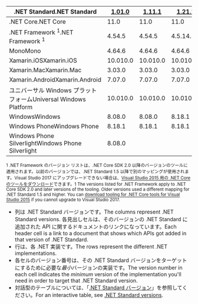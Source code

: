 | <span data-ttu-id="1718a-101">.NET Standard</span><span class="sxs-lookup"><span data-stu-id="1718a-101">.NET Standard</span></span>              | <span data-ttu-id="1718a-102">[1.0]</span><span class="sxs-lookup"><span data-stu-id="1718a-102">[1.0]</span></span> | <span data-ttu-id="1718a-103">[1.1]</span><span class="sxs-lookup"><span data-stu-id="1718a-103">[1.1]</span></span>  | <span data-ttu-id="1718a-104">[1.2]</span><span class="sxs-lookup"><span data-stu-id="1718a-104">[1.2]</span></span> | <span data-ttu-id="1718a-105">[1.3]</span><span class="sxs-lookup"><span data-stu-id="1718a-105">[1.3]</span></span> | <span data-ttu-id="1718a-106">[1.4]</span><span class="sxs-lookup"><span data-stu-id="1718a-106">[1.4]</span></span> | <span data-ttu-id="1718a-107">[1.5]</span><span class="sxs-lookup"><span data-stu-id="1718a-107">[1.5]</span></span>      | <span data-ttu-id="1718a-108">[1.6]</span><span class="sxs-lookup"><span data-stu-id="1718a-108">[1.6]</span></span>      | <span data-ttu-id="1718a-109">[2.0]</span><span class="sxs-lookup"><span data-stu-id="1718a-109">[2.0]</span></span>      |
|----------------------------|-------|--------|-------|-------|-------|------------|------------|------------|
| <span data-ttu-id="1718a-110">.NET Core</span><span class="sxs-lookup"><span data-stu-id="1718a-110">.NET Core</span></span>                  | <span data-ttu-id="1718a-111">1</span><span class="sxs-lookup"><span data-stu-id="1718a-111">1.0</span></span>   | <span data-ttu-id="1718a-112">1</span><span class="sxs-lookup"><span data-stu-id="1718a-112">1.0</span></span>    | <span data-ttu-id="1718a-113">1</span><span class="sxs-lookup"><span data-stu-id="1718a-113">1.0</span></span>   | <span data-ttu-id="1718a-114">1</span><span class="sxs-lookup"><span data-stu-id="1718a-114">1.0</span></span>   | <span data-ttu-id="1718a-115">1</span><span class="sxs-lookup"><span data-stu-id="1718a-115">1.0</span></span>   | <span data-ttu-id="1718a-116">1</span><span class="sxs-lookup"><span data-stu-id="1718a-116">1.0</span></span>        | <span data-ttu-id="1718a-117">1</span><span class="sxs-lookup"><span data-stu-id="1718a-117">1.0</span></span>        | <span data-ttu-id="1718a-118">2.0</span><span class="sxs-lookup"><span data-stu-id="1718a-118">2.0</span></span>        |
| <span data-ttu-id="1718a-119">.NET Framework <sup>1</sup></span><span class="sxs-lookup"><span data-stu-id="1718a-119">.NET Framework <sup>1</sup></span></span>| <span data-ttu-id="1718a-120">4.5</span><span class="sxs-lookup"><span data-stu-id="1718a-120">4.5</span></span>   | <span data-ttu-id="1718a-121">4.5</span><span class="sxs-lookup"><span data-stu-id="1718a-121">4.5</span></span>    | <span data-ttu-id="1718a-122">4.5.1</span><span class="sxs-lookup"><span data-stu-id="1718a-122">4.5.1</span></span> | <span data-ttu-id="1718a-123">4.6</span><span class="sxs-lookup"><span data-stu-id="1718a-123">4.6</span></span>   | <span data-ttu-id="1718a-124">4.6.1</span><span class="sxs-lookup"><span data-stu-id="1718a-124">4.6.1</span></span> | <span data-ttu-id="1718a-125">4.6.1</span><span class="sxs-lookup"><span data-stu-id="1718a-125">4.6.1</span></span>      | <span data-ttu-id="1718a-126">4.6.1</span><span class="sxs-lookup"><span data-stu-id="1718a-126">4.6.1</span></span>      | <span data-ttu-id="1718a-127">4.6.1</span><span class="sxs-lookup"><span data-stu-id="1718a-127">4.6.1</span></span>      |
| <span data-ttu-id="1718a-128">Mono</span><span class="sxs-lookup"><span data-stu-id="1718a-128">Mono</span></span>                       | <span data-ttu-id="1718a-129">4.6</span><span class="sxs-lookup"><span data-stu-id="1718a-129">4.6</span></span>   | <span data-ttu-id="1718a-130">4.6</span><span class="sxs-lookup"><span data-stu-id="1718a-130">4.6</span></span>    | <span data-ttu-id="1718a-131">4.6</span><span class="sxs-lookup"><span data-stu-id="1718a-131">4.6</span></span>   | <span data-ttu-id="1718a-132">4.6</span><span class="sxs-lookup"><span data-stu-id="1718a-132">4.6</span></span>   | <span data-ttu-id="1718a-133">4.6</span><span class="sxs-lookup"><span data-stu-id="1718a-133">4.6</span></span>   | <span data-ttu-id="1718a-134">4.6</span><span class="sxs-lookup"><span data-stu-id="1718a-134">4.6</span></span>        | <span data-ttu-id="1718a-135">4.6</span><span class="sxs-lookup"><span data-stu-id="1718a-135">4.6</span></span>        | <span data-ttu-id="1718a-136">5.4</span><span class="sxs-lookup"><span data-stu-id="1718a-136">5.4</span></span>        |
| <span data-ttu-id="1718a-137">Xamarin.iOS</span><span class="sxs-lookup"><span data-stu-id="1718a-137">Xamarin.iOS</span></span>                | <span data-ttu-id="1718a-138">10.0</span><span class="sxs-lookup"><span data-stu-id="1718a-138">10.0</span></span>  | <span data-ttu-id="1718a-139">10.0</span><span class="sxs-lookup"><span data-stu-id="1718a-139">10.0</span></span>   | <span data-ttu-id="1718a-140">10.0</span><span class="sxs-lookup"><span data-stu-id="1718a-140">10.0</span></span>  | <span data-ttu-id="1718a-141">10.0</span><span class="sxs-lookup"><span data-stu-id="1718a-141">10.0</span></span>  | <span data-ttu-id="1718a-142">10.0</span><span class="sxs-lookup"><span data-stu-id="1718a-142">10.0</span></span>  | <span data-ttu-id="1718a-143">10.0</span><span class="sxs-lookup"><span data-stu-id="1718a-143">10.0</span></span>       | <span data-ttu-id="1718a-144">10.0</span><span class="sxs-lookup"><span data-stu-id="1718a-144">10.0</span></span>       | <span data-ttu-id="1718a-145">10.14</span><span class="sxs-lookup"><span data-stu-id="1718a-145">10.14</span></span>      |
| <span data-ttu-id="1718a-146">Xamarin.Mac</span><span class="sxs-lookup"><span data-stu-id="1718a-146">Xamarin.Mac</span></span>                | <span data-ttu-id="1718a-147">3.0</span><span class="sxs-lookup"><span data-stu-id="1718a-147">3.0</span></span>   | <span data-ttu-id="1718a-148">3.0</span><span class="sxs-lookup"><span data-stu-id="1718a-148">3.0</span></span>    | <span data-ttu-id="1718a-149">3.0</span><span class="sxs-lookup"><span data-stu-id="1718a-149">3.0</span></span>   | <span data-ttu-id="1718a-150">3.0</span><span class="sxs-lookup"><span data-stu-id="1718a-150">3.0</span></span>   | <span data-ttu-id="1718a-151">3.0</span><span class="sxs-lookup"><span data-stu-id="1718a-151">3.0</span></span>   | <span data-ttu-id="1718a-152">3.0</span><span class="sxs-lookup"><span data-stu-id="1718a-152">3.0</span></span>        | <span data-ttu-id="1718a-153">3.0</span><span class="sxs-lookup"><span data-stu-id="1718a-153">3.0</span></span>        | <span data-ttu-id="1718a-154">3.8</span><span class="sxs-lookup"><span data-stu-id="1718a-154">3.8</span></span>        |
| <span data-ttu-id="1718a-155">Xamarin.Android</span><span class="sxs-lookup"><span data-stu-id="1718a-155">Xamarin.Android</span></span>            | <span data-ttu-id="1718a-156">7.0</span><span class="sxs-lookup"><span data-stu-id="1718a-156">7.0</span></span>   | <span data-ttu-id="1718a-157">7.0</span><span class="sxs-lookup"><span data-stu-id="1718a-157">7.0</span></span>    | <span data-ttu-id="1718a-158">7.0</span><span class="sxs-lookup"><span data-stu-id="1718a-158">7.0</span></span>   | <span data-ttu-id="1718a-159">7.0</span><span class="sxs-lookup"><span data-stu-id="1718a-159">7.0</span></span>   | <span data-ttu-id="1718a-160">7.0</span><span class="sxs-lookup"><span data-stu-id="1718a-160">7.0</span></span>   | <span data-ttu-id="1718a-161">7.0</span><span class="sxs-lookup"><span data-stu-id="1718a-161">7.0</span></span>        | <span data-ttu-id="1718a-162">7.0</span><span class="sxs-lookup"><span data-stu-id="1718a-162">7.0</span></span>        | <span data-ttu-id="1718a-163">8.0</span><span class="sxs-lookup"><span data-stu-id="1718a-163">8.0</span></span>        |
| <span data-ttu-id="1718a-164">ユニバーサル Windows プラットフォーム</span><span class="sxs-lookup"><span data-stu-id="1718a-164">Universal Windows Platform</span></span> | <span data-ttu-id="1718a-165">10.0</span><span class="sxs-lookup"><span data-stu-id="1718a-165">10.0</span></span>  | <span data-ttu-id="1718a-166">10.0</span><span class="sxs-lookup"><span data-stu-id="1718a-166">10.0</span></span>   | <span data-ttu-id="1718a-167">10.0</span><span class="sxs-lookup"><span data-stu-id="1718a-167">10.0</span></span>  | <span data-ttu-id="1718a-168">10.0</span><span class="sxs-lookup"><span data-stu-id="1718a-168">10.0</span></span>  | <span data-ttu-id="1718a-169">10.0</span><span class="sxs-lookup"><span data-stu-id="1718a-169">10.0</span></span>  | <span data-ttu-id="1718a-170">10.0.16299</span><span class="sxs-lookup"><span data-stu-id="1718a-170">10.0.16299</span></span> | <span data-ttu-id="1718a-171">10.0.16299</span><span class="sxs-lookup"><span data-stu-id="1718a-171">10.0.16299</span></span> | <span data-ttu-id="1718a-172">10.0.16299</span><span class="sxs-lookup"><span data-stu-id="1718a-172">10.0.16299</span></span> |
| <span data-ttu-id="1718a-173">Windows</span><span class="sxs-lookup"><span data-stu-id="1718a-173">Windows</span></span>                    | <span data-ttu-id="1718a-174">8.0</span><span class="sxs-lookup"><span data-stu-id="1718a-174">8.0</span></span>   | <span data-ttu-id="1718a-175">8.0</span><span class="sxs-lookup"><span data-stu-id="1718a-175">8.0</span></span>    | <span data-ttu-id="1718a-176">8.1</span><span class="sxs-lookup"><span data-stu-id="1718a-176">8.1</span></span>   |       |       |            |            |            |
| <span data-ttu-id="1718a-177">Windows Phone</span><span class="sxs-lookup"><span data-stu-id="1718a-177">Windows Phone</span></span>              | <span data-ttu-id="1718a-178">8.1</span><span class="sxs-lookup"><span data-stu-id="1718a-178">8.1</span></span>   | <span data-ttu-id="1718a-179">8.1</span><span class="sxs-lookup"><span data-stu-id="1718a-179">8.1</span></span>    | <span data-ttu-id="1718a-180">8.1</span><span class="sxs-lookup"><span data-stu-id="1718a-180">8.1</span></span>   |       |       |            |            |            |
| <span data-ttu-id="1718a-181">Windows Phone Silverlight</span><span class="sxs-lookup"><span data-stu-id="1718a-181">Windows Phone Silverlight</span></span>  | <span data-ttu-id="1718a-182">8.0</span><span class="sxs-lookup"><span data-stu-id="1718a-182">8.0</span></span>   |        |       |       |       |            |            |            |

<span data-ttu-id="1718a-183"><sup>1 .NET Framework のバージョン リストは、.NET Core SDK 2.0 以降のバージョンのツールに適用されます。以前のバージョンでは、.NET Standard 1.5 以降で別のマッピングが使用されます。Visual Studio 2017 にアップグレードできない場合は、[Visual Studio 2015 用の .NET Core のツールをダウンロード](https://github.com/dotnet/core/blob/master/release-notes/download-archive.md)できます。</sup></span><span class="sxs-lookup"><span data-stu-id="1718a-183"><sup>1 The versions listed for .NET Framework apply to .NET Core SDK 2.0 and later versions of the tooling. Older versions used a different mapping for .NET Standard 1.5 and higher. You can [download tooling for .NET Core tools for Visual Studio 2015](https://github.com/dotnet/core/blob/master/release-notes/download-archive.md) if you cannot upgrade to Visual Studio 2017.</sup></span></span>

- <span data-ttu-id="1718a-184">列は .NET Standard バージョンです。</span><span class="sxs-lookup"><span data-stu-id="1718a-184">The columns represent .NET Standard versions.</span></span> <span data-ttu-id="1718a-185">各見出しセルは、そのバージョンの .NET Standard に追加された API に関するドキュメントのリンクになっています。</span><span class="sxs-lookup"><span data-stu-id="1718a-185">Each header cell is a link to a document that shows which APIs got added in that version of .NET Standard.</span></span>
- <span data-ttu-id="1718a-186">行は、各 .NET 実装です。</span><span class="sxs-lookup"><span data-stu-id="1718a-186">The rows represent the different .NET implementations.</span></span>
- <span data-ttu-id="1718a-187">各セルのバージョン番号は、その .NET Standard バージョンをターゲットにするために必要な*最小*バージョンの実装です。</span><span class="sxs-lookup"><span data-stu-id="1718a-187">The version number in each cell indicates the *minimum* version of the implementation you'll need in order to target that .NET Standard version.</span></span>
- <span data-ttu-id="1718a-188">対話型のテーブルについては、「[.NET Standard バージョン](http://immo.landwerth.net/netstandard-versions/#)」を参照してください。</span><span class="sxs-lookup"><span data-stu-id="1718a-188">For an interactive table, see [.NET Standard versions](http://immo.landwerth.net/netstandard-versions/#).</span></span>

[1.0]: https://github.com/dotnet/standard/blob/master/docs/versions/netstandard1.0.md
[1.1]: https://github.com/dotnet/standard/blob/master/docs/versions/netstandard1.1.md
[1.2]: https://github.com/dotnet/standard/blob/master/docs/versions/netstandard1.2.md
[1.3]: https://github.com/dotnet/standard/blob/master/docs/versions/netstandard1.3.md
[1.4]: https://github.com/dotnet/standard/blob/master/docs/versions/netstandard1.4.md
[1.5]: https://github.com/dotnet/standard/blob/master/docs/versions/netstandard1.5.md
[1.6]: https://github.com/dotnet/standard/blob/master/docs/versions/netstandard1.6.md
[2.0]: https://github.com/dotnet/standard/blob/master/docs/versions/netstandard2.0.md
